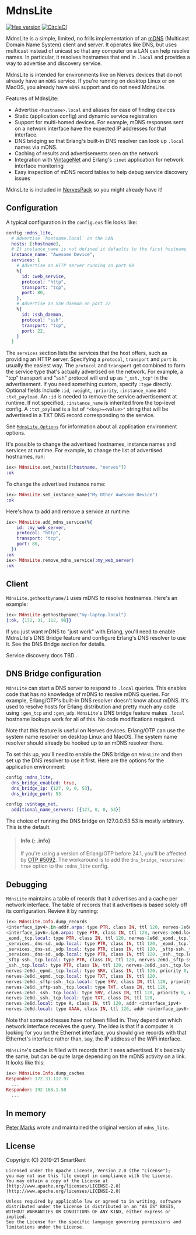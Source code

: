 # MdnsLite

[![Hex version](https://img.shields.io/hexpm/v/mdns_lite.svg "Hex version")](https://hex.pm/packages/mdns_lite)
[![CircleCI](https://circleci.com/gh/nerves-networking/mdns_lite.svg?style=svg)](https://circleci.com/gh/nerves-networking/mdns_lite)

MdnsLite is a simple, limited, no frills implementation of an
[mDNS](https://en.wikipedia.org/wiki/Multicast_DNS) (Multicast Domain Name
System) client and server. It operates like DNS, but uses multicast instead of
unicast so that any computer on a LAN can help resolve names. In particular, it
resolves hostnames that end in `.local` and provides a way to advertise and
discovery service.

MdnsLite is intended for environments like on Nerves devices that do not already
have an `mDNS` service. If you're running on desktop Linux or on MacOS, you
already have `mDNS` support and do not need MdnsLite.

Features of MdnsLite:

* Advertise `<hostname>.local` and aliases for ease of finding devices
* Static (application config) and dynamic service registration
* Support for multi-homed devices. For example, mDNS responses sent on a network
  interface have the expected IP addresses for that interface.
* DNS bridging so that Erlang's built-in DNS resolver can look up `.local` names
  via mDNS.
* Caching of results and advertisements seen on the network
* Integration with
  [VintageNet](https://github.com/nerves-networking/vintage_net) and Erlang's
  `:inet` application for network interface monitoring
* Easy inspection of mDNS record tables to help debug service discovery issues

MdnsLite is included in [NervesPack](https://hex.pm/packages/nerves_pack) so you
might already have it!

## Configuration

A typical configuration in the `config.exs` file looks like:

```elixir
config :mdns_lite,
  # Advertise `hostname.local` on the LAN
  hosts: [:hostname],
  # If instance_name is not defined it defaults to the first hostname
  instance_name: "Awesome Device",
  services: [
    # Advertise an HTTP server running on port 80
    %{
      id: :web_service,
      protocol: "http",
      transport: "tcp",
      port: 80,
    },
    # Advertise an SSH daemon on port 22
    %{
      id: :ssh_daemon,
      protocol: "ssh",
      transport: "tcp",
      port: 22,
    }
  ]
```

The `services` section lists the services that the host offers, such as
providing an HTTP server. Specifying a `protocol`, `transport` and `port` is
usually the easiest way. The `protocol` and `transport` get combined to form the
service type that's actually advertised on the network. For example, a "tcp"
transport and "ssh" protocol will end up as `"_ssh._tcp"` in the advertisement.
If you need something custom, specify `:type` directly. Optional fields include
`:id`, `:weight`, `:priority`, `:instance_name` and `:txt_payload`. An `:id` is
needed to remove the service advertisement at runtime. If not specified,
`:instance_name` is inherited from the top-level config.  A `:txt_payload` is a
list of `"<key>=<value>"` string that will be advertised in a TXT DNS record
corresponding to the service.

See [`MdnsLite.Options`](https://hexdocs.pm/mdns_lite/MdnsLite.Options.html) for
information about all application environment options.

It's possible to change the advertised hostnames, instance names and services at
runtime. For example, to change the list of advertised hostnames, run:

```elixir
iex> MdnsLite.set_hosts([:hostname, "nerves"])
:ok
```

To change the advertised instance name:

```elixir
iex> MdnsLite.set_instance_name("My Other Awesome Device")
:ok
```

Here's how to add and remove a service at runtime:

```elixir
iex> MdnsLite.add_mdns_service(%{
    id: :my_web_server,
    protocol: "http",
    transport: "tcp",
    port: 80,
  })
:ok
iex> MdnsLite.remove_mdns_service(:my_web_server)
:ok
```

## Client

`MdnsLite.gethostbyname/1` uses mDNS to resolve hostnames. Here's an example:

```elixir
iex> MdnsLite.gethostbyname("my-laptop.local")
{:ok, {172, 31, 112, 98}}
```

If you just want mDNS to "just work" with Erlang, you'll need to enable
MdnsLite's DNS Bridge feature and configure Erlang's DNS resolver to use it. See
the DNS Bridge section for details.

Service discovery docs TBD...

## DNS Bridge configuration

`MdnsLite` can start a DNS server to respond to `.local` queries. This enables
code that has no knowledge of mDNS to resolve mDNS queries. For example,
Erlang/OTP's built-in DNS resolver doesn't know about mDNS. It's used to resolve
hosts for Erlang distribution and pretty much any code using `:gen_tcp` and
`:gen_udp`. `MdnsLite`'s DNS bridge feature makes `.local` hostname lookups work
for all of this. No code modifications required.

Note that this feature is useful on Nerves devices. Erlang/OTP can use the
system name resolver on desktop Linux and MacOS. The system name resolver should
already be hooked up to an mDNS resolver there.

To set this up, you'll need to enable the DNS bridge on `MdnsLite` and then set
up the DNS resolver to use it first. Here are the options for the application
environment:

```elixir
config :mdns_lite,
  dns_bridge_enabled: true,
  dns_bridge_ip: {127, 0, 0, 53},
  dns_bridge_port: 53

config :vintage_net,
  additional_name_servers: [{127, 0, 0, 53}]
```

The choice of running the DNS bridge on 127.0.0.53:53 is mostly arbitrary. This
is the default.

> #### Info {: .info}
>
> If you're using a version of Erlang/OTP before 24.1, you'll be affected by
> [OTP #5092](https://github.com/erlang/otp/issues/5092). The workaround is to
> add the `dns_bridge_recursive: true` option to the `:mdns_lite` config.

## Debugging

`MdnsLite` maintains a table of records that it advertises and a cache per
network interface. The table of records that it advertises is based solely off
its configuration. Review it by running:

```elixir
iex> MdnsLite.Info.dump_records
<interface_ipv4>.in-addr.arpa: type PTR, class IN, ttl 120, nerves-2e6d.local
<interface_ipv6>.ip6.arpa: type PTR, class IN, ttl 120, nerves-2e6d.local
_epmd._tcp.local: type PTR, class IN, ttl 120, nerves-2e6d._epmd._tcp.local
_services._dns-sd._udp.local: type PTR, class IN, ttl 120, _epmd._tcp.local
_services._dns-sd._udp.local: type PTR, class IN, ttl 120, _sftp-ssh._tcp.local
_services._dns-sd._udp.local: type PTR, class IN, ttl 120, _ssh._tcp.local
_sftp-ssh._tcp.local: type PTR, class IN, ttl 120, nerves-2e6d._sftp-ssh._tcp.local
_ssh._tcp.local: type PTR, class IN, ttl 120, nerves-2e6d._ssh._tcp.local
nerves-2e6d._epmd._tcp.local: type SRV, class IN, ttl 120, priority 0, weight 0, port 4369, nerves-2e6d.local.
nerves-2e6d._epmd._tcp.local: type TXT, class IN, ttl 120,
nerves-2e6d._sftp-ssh._tcp.local: type SRV, class IN, ttl 120, priority 0, weight 0, port 22, nerves-2e6d.local.
nerves-2e6d._sftp-ssh._tcp.local: type TXT, class IN, ttl 120,
nerves-2e6d._ssh._tcp.local: type SRV, class IN, ttl 120, priority 0, weight 0, port 22, nerves-2e6d.local.
nerves-2e6d._ssh._tcp.local: type TXT, class IN, ttl 120,
nerves-2e6d.local: type A, class IN, ttl 120, addr <interface_ipv4>
nerves-2e6d.local: type AAAA, class IN, ttl 120, addr <interface_ipv6>
```

Note that some addresses have not been filled in. They depend on which network
interface receives the query. The idea is that if a computer is looking for you
on the Ethernet interface, you should give records with that Ethernet's
interface rather than, say, the IP address of the WiFi interface.

`MdnsLite`'s cache is filled with records that it sees advertised. It's
basically the same, but can be quite large depending on the mDNS activity on a
link. It looks like this:

```elixir
iex> MdnsLite.Info.dump_caches
Responder: 172.31.112.97
  ...
Responder: 192.168.1.58
  ...
```

## In memory

[Peter Marks](https://github.com/pcmarks/) wrote and maintained the original
version of `mdns_lite`.

## License

Copyright (C) 2019-21 SmartRent

    Licensed under the Apache License, Version 2.0 (the "License");
    you may not use this file except in compliance with the License.
    You may obtain a copy of the License at [http://www.apache.org/licenses/LICENSE-2.0](http://www.apache.org/licenses/LICENSE-2.0)

    Unless required by applicable law or agreed to in writing, software
    distributed under the License is distributed on an "AS IS" BASIS,
    WITHOUT WARRANTIES OR CONDITIONS OF ANY KIND, either express or implied.
    See the License for the specific language governing permissions and
    limitations under the License.
